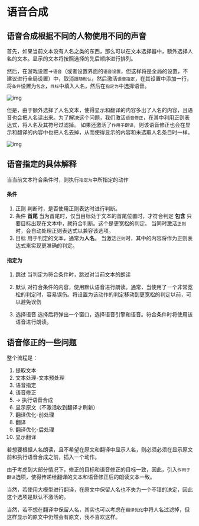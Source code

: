 # 语音合成

## 语音合成根据不同的人物使用不同的声音

首先，如果当前文本没有人名之类的东西，那么可以在文本选择器中，额外选择人名的文本。显示的文本将按照选择的先后顺序进行排列。

然后，在游戏设置->`语音`（或者设置界面的`语音设置`，但这样将是全局的设置，不建议进行全局设置）中，取消`跟随默认`，然后激活`语音指定`，在其设置中添加一行，将`条件`设置为`包含`，`目标`中填入人名，然后在`指定为`中选择语音。

![img](https://image.lunatranslator.org/zh/tts/1.png) 

但是，由于额外选择了人名文本，使得显示和翻译的内容多出了人名的内容，且语音也会把人名读出来。为了解决这个问题，我们激活`语音修正`，在其中利用正则表达式，将人名及其符号过滤掉。
如果还激活了`作用于翻译`，则该语音修正也会在显示和翻译的内容中也把人名去掉，从而使得显示的内容和未选取人名条目时一样。

![img](https://image.lunatranslator.org/zh/tts/3.png)   


## 语音指定的具体解释

当当前文本符合条件时，则执行`指定为`中所指定的动作

#### 条件

1. 正则
    判断时，是否使用正则表达时进行判断。
1. 条件
    **首尾** 当为首尾时，仅当目标处于文本的首尾位置时，才符合判定
    **包含** 只要目标出现在文本中，就符合判断。这个是更宽松的判定。
    当同时激活`正则`时，会自动处理正则表达式以兼容该选项。
1. 目标
    用于判定的文本，通常为**人名**。
    当激活`正则`时，其中的内容将作为正则表达式来实现更准确的判定。

#### 指定为

1. 跳过
    当判定为符合条件时，跳过对当前文本的朗读

1. 默认
    对符合条件的内容，使用默认语音进行朗读。通常，当使用了一个非常宽松的判定时，容易误伤。将设置为该动作的判定移动到更宽松的判定以前，可以避免误伤
1. 选择语音
    选择后将弹出一个窗口，选择语音引擎和语音。符合条件时将使用该语音进行朗读。

## 语音修正的一些问题

整个流程是：

1. 提取文本
1. 文本处理-文本预处理
1. 语音指定
1. 语音修正
1. -> 执行语音合成
1. 显示原文（不激活收到翻译才刷新）
1. 翻译优化-前处理
1. 翻译
1. 翻译优化-后处理
1. 显示翻译

若想要根据人名朗读，且不希望在原文和翻译中显示人名，则必须必须在显示原文前和执行语音合成之前，插入一个动作。

由于考虑到大部分情况下，修正的目标和语音修正的目标一致，因此，引入`作用于翻译`选项，使得传递给翻译的文本和语音修正后的朗读文本一致。

当然，若使用大模型进行翻译，在原文中保留人名也不失为一个不错的决定，因此这个选项是默认不激活的。

当然，若不想在翻译中保留人名，其实也可以考虑在`翻译优化`中将人名过滤掉，但这样显示的原文中仍然会有原文，我不喜欢这样。